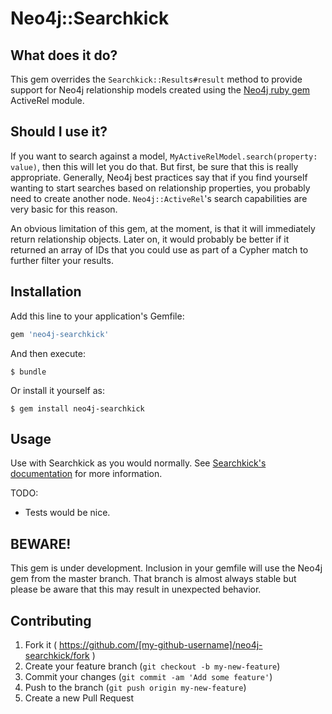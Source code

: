 # Neo4j::Searchkick

## What does it do?

This gem overrides the `Searchkick::Results#result` method to provide support for Neo4j relationship models created using the 
[Neo4j ruby gem](https://github.com/neo4jrb/neo4j) ActiveRel module.

## Should I use it?

If you want to search against a model, `MyActiveRelModel.search(property: value)`, then this will let you do that. But first,  be sure that this is really appropriate. Generally, Neo4j best practices say that if you find yourself wanting to start  searches based on relationship properties, you probably need to create another node. `Neo4j::ActiveRel`'s search capabilities are very basic for this reason.

An obvious limitation of this gem, at the moment, is that it will immediately return relationship objects. Later on, it would 
probably be better if it returned an array of IDs that you could use as part of a Cypher match to further filter your results.

## Installation

Add this line to your application's Gemfile:

```ruby
gem 'neo4j-searchkick'
```

And then execute:

    $ bundle

Or install it yourself as:

    $ gem install neo4j-searchkick

## Usage

Use with Searchkick as you would normally. See [Searchkick's documentation](https://github.com/ankane/searchkick) for more information.

TODO:

* Tests would be nice.

## BEWARE!

This gem is under development. Inclusion in your gemfile will use the Neo4j gem from the master branch. That branch is almost always stable but please be aware that this may result in unexpected behavior.

## Contributing

1. Fork it ( https://github.com/[my-github-username]/neo4j-searchkick/fork )
2. Create your feature branch (`git checkout -b my-new-feature`)
3. Commit your changes (`git commit -am 'Add some feature'`)
4. Push to the branch (`git push origin my-new-feature`)
5. Create a new Pull Request
